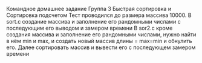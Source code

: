 Командное домашнее задание 
Группа 3 
Быстрая сортировка и Сортировка подсчетом
Тест проводился до размера массива 10000.
В sort.c создание массива и заполнение его рандомными числами с последующим его выводом и замером времени
В sor2.c кроме создания массива и заполнение его рандомными числами, нужно найти в нём min и max, и создать новый массив длины = max=min и обнулить его. 
Далее сортировать массив и вывести его с последующем замером времени 
